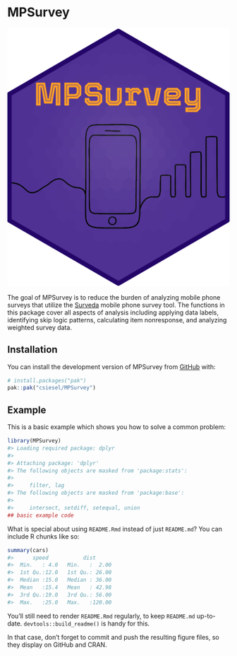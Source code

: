 
<!-- README.md is generated from README.Rmd. Please edit that file -->

# MPSurvey

<!-- badges: start -->

![](images/MPSurvey.png)

<!-- badges: end -->

The goal of MPSurvey is to reduce the burden of analyzing mobile phone
surveys that utilize the [Surveda](https://surveda.instedd.org/) mobile
phone survey tool. The functions in this package cover all aspects of
analysis including applying data labels, identifying skip logic
patterns, calculating item nonresponse, and analyzing weighted survey
data.

## Installation

You can install the development version of MPSurvey from
[GitHub](https://github.com/) with:

``` r
# install.packages("pak")
pak::pak("csiesel/MPSurvey")
```

## Example

This is a basic example which shows you how to solve a common problem:

``` r
library(MPSurvey)
#> Loading required package: dplyr
#> 
#> Attaching package: 'dplyr'
#> The following objects are masked from 'package:stats':
#> 
#>     filter, lag
#> The following objects are masked from 'package:base':
#> 
#>     intersect, setdiff, setequal, union
## basic example code
```

What is special about using `README.Rmd` instead of just `README.md`?
You can include R chunks like so:

``` r
summary(cars)
#>      speed           dist       
#>  Min.   : 4.0   Min.   :  2.00  
#>  1st Qu.:12.0   1st Qu.: 26.00  
#>  Median :15.0   Median : 36.00  
#>  Mean   :15.4   Mean   : 42.98  
#>  3rd Qu.:19.0   3rd Qu.: 56.00  
#>  Max.   :25.0   Max.   :120.00
```

You’ll still need to render `README.Rmd` regularly, to keep `README.md`
up-to-date. `devtools::build_readme()` is handy for this.

In that case, don’t forget to commit and push the resulting figure
files, so they display on GitHub and CRAN.

